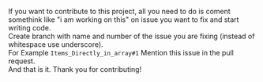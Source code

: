 If you want to contribute to this project, all you need to do is coment somethink like "i am working on this" on issue you want to fix and start writing code.  
Create branch with name and number of the issue you are fixing (instead of whitespace use underscore).  
For Example ```Items_Directly_in_array#1```
Mention this issue in the pull request.  
And that is it.
Thank you for contributing!
